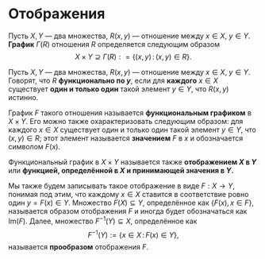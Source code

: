 # Отображения

Пусть $X,Y$ — два множества, $R(x,y)$ — отношение между $x \in X$, $y \in Y$. **График** $\Gamma(R)$ отношения $R$ определяется следующим образом
$$
X \times Y \supseteq \Gamma(R) : = \{(x,y) \, :\, (x,y) \in R\}.
$$

Пусть $X,Y$ — два множества, $R(x,y)$ — отношение между $x \in X$, $y \in Y$. Говорят, что $R$ **функционально по $y$**, если для **каждого** $x\in X$ существует **один и только один** такой элемент $y\in Y$, что $R(x,y)$ истинно.

График $F$ такого отношения называется **функциональным графиком** в $X \times Y$. Его можно также охарактеризовать следующим образом: для каждого $x \in X$ существует один и только один такой элемент $y \in Y$, что $(x,y) \in R$; этот элемент называется **значением** $F$ в $x$ и обозначается символом $F(x)$.

Функциональный график в $X \times Y$ называется также **отображением $X$ в $Y$** или **функцией, определённой в $X$ и принимающей значения в $Y.$**

Мы также будем записывать такое отображение в виде $F:X \to Y$, понимая под этим, что каждому $x \in X$ ставится в соответствие ровно один $y = F(x)\in Y$. Множество $F(X) \subseteq Y$, определённое как $\{F(x), \, x \in F\}$, называется образом отображения $F$ и иногда будет обозначаться как $\mathrm{Im}(F).$ Далее, множество $F^{-1}(Y) \subseteq X$, определённое как
$$
F^{-1}(Y):= \{x \in X\, :\, F(x) \in Y\},
$$
называется **прообразом** отображения $F.$
